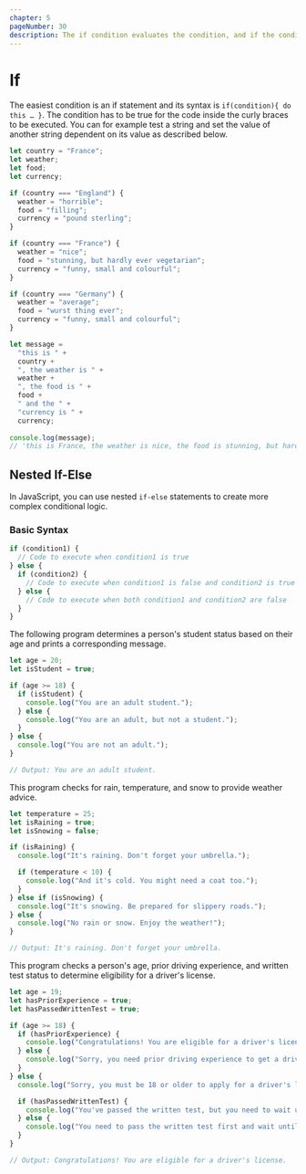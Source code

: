 ```yaml
---
chapter: 5
pageNumber: 30
description: The if condition evaluates the condition, and if the condition is true, the code block following the if statement is executed; otherwise, it is skipped.
---
```

# If

The easiest condition is an if statement and its syntax is `if(condition){ do this … }`. The condition has to be true for the code inside the curly braces to be executed. You can for example test a string and set the value of another string dependent on its value as described below.

```javascript
let country = "France";
let weather;
let food;
let currency;

if (country === "England") {
  weather = "horrible";
  food = "filling";
  currency = "pound sterling";
}

if (country === "France") {
  weather = "nice";
  food = "stunning, but hardly ever vegetarian";
  currency = "funny, small and colourful";
}

if (country === "Germany") {
  weather = "average";
  food = "wurst thing ever";
  currency = "funny, small and colourful";
}

let message =
  "this is " +
  country +
  ", the weather is " +
  weather +
  ", the food is " +
  food +
  " and the " +
  "currency is " +
  currency;
  
console.log(message);
// 'this is France, the weather is nice, the food is stunning, but hardly ever vegetarian and the currency is funny, small and colourful'
```




## Nested If-Else

In JavaScript, you can use nested `if-else` statements to create more complex conditional logic.

### Basic Syntax

```javascript
if (condition1) {
  // Code to execute when condition1 is true
} else {
  if (condition2) {
    // Code to execute when condition1 is false and condition2 is true
  } else {
    // Code to execute when both condition1 and condition2 are false
  }
}
```
The following program determines a person's student status based on their age and prints a corresponding message.
```JavaScript
let age = 20;
let isStudent = true;

if (age >= 18) {
  if (isStudent) {
    console.log("You are an adult student.");
  } else {
    console.log("You are an adult, but not a student.");
  }
} else {
  console.log("You are not an adult.");
}

// Output: You are an adult student.
```

This program checks for rain, temperature, and snow to provide weather advice.

```JavaScript
let temperature = 25;
let isRaining = true;
let isSnowing = false;

if (isRaining) {
  console.log("It's raining. Don't forget your umbrella.");

  if (temperature < 10) {
    console.log("And it's cold. You might need a coat too.");
  }
} else if (isSnowing) {
  console.log("It's snowing. Be prepared for slippery roads.");
} else {
  console.log("No rain or snow. Enjoy the weather!");
}

// Output: It's raining. Don't forget your umbrella.
```

This program checks a person's age, prior driving experience, and written test status to determine eligibility for a driver's license.

```JavaScript
let age = 19;
let hasPriorExperience = true;
let hasPassedWrittenTest = true;

if (age >= 18) {
  if (hasPriorExperience) {
    console.log("Congratulations! You are eligible for a driver's license.");
  } else {
    console.log("Sorry, you need prior driving experience to get a driver's license.");
  }
} else {
  console.log("Sorry, you must be 18 or older to apply for a driver's license.");

  if (hasPassedWrittenTest) {
    console.log("You've passed the written test, but you need to wait until you're 18 to apply.");
  } else {
    console.log("You need to pass the written test first and wait until you're 18 to apply.");
  }
}

// Output: Congratulations! You are eligible for a driver's license.

```
